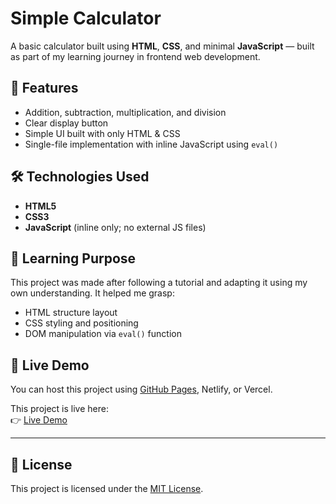 # Simple Calculator

A basic calculator built using **HTML**, **CSS**, and minimal **JavaScript** — built as part of my learning journey in frontend web development.

## 📌 Features

- Addition, subtraction, multiplication, and division
- Clear display button
- Simple UI built with only HTML & CSS
- Single-file implementation with inline JavaScript using  `eval()`

## 🛠️ Technologies Used

- **HTML5**
- **CSS3**
- **JavaScript** (inline only; no external JS files)

## 🧠 Learning Purpose

This project was made after following a tutorial and adapting it using my own understanding. It helped me grasp:

- HTML structure layout
- CSS styling and positioning
- DOM manipulation via `eval()` function


## 🚀 Live Demo

You can host this project using [GitHub Pages](https://pages.github.com/), Netlify, or Vercel.

This project is live here:  
👉 [Live Demo](https://prashant-pal23.github.io/my-first-calculator)

---

## 📄 License

This project is licensed under the [MIT License](LICENSE).

